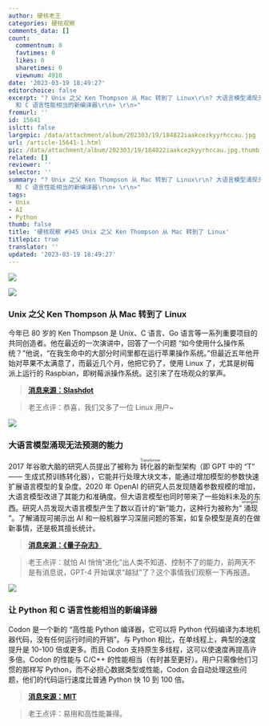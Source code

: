```yaml
---
author: 硬核老王
categories: 硬核观察
comments_data: []
count:
  commentnum: 0
  favtimes: 0
  likes: 0
  sharetimes: 0
  viewnum: 4910
date: '2023-03-19 18:49:27'
editorchoice: false
excerpt: "? Unix 之父 Ken Thompson 从 Mac 转到了 Linux\r\n? 大语言模型涌现无法预测的能力\r\n? 让 Python
  和 C 语言性能相当的新编译器\r\n» \r\n»"
fromurl: ''
id: 15641
islctt: false
largepic: /data/attachment/album/202303/19/184822iaakcezkyyrhccau.jpg
url: /article-15641-1.html
pic: /data/attachment/album/202303/19/184822iaakcezkyyrhccau.jpg.thumb.jpg
related: []
reviewer: ''
selector: ''
summary: "? Unix 之父 Ken Thompson 从 Mac 转到了 Linux\r\n? 大语言模型涌现无法预测的能力\r\n? 让 Python
  和 C 语言性能相当的新编译器\r\n» \r\n»"
tags:
- Unix
- AI
- Python
thumb: false
title: '硬核观察 #945 Unix 之父 Ken Thompson 从 Mac 转到了 Linux'
titlepic: true
translator: ''
updated: '2023-03-19 18:49:27'
---
```


![](/data/attachment/album/202303/19/184822iaakcezkyyrhccau.jpg)


![](/data/attachment/album/202303/19/184831yv6ec4efvfc4cett.jpg)


### Unix 之父 Ken Thompson 从 Mac 转到了 Linux


今年已 80 岁的 Ken Thompson 是 Unix、C 语言、Go 语言等一系列重要项目的共同创造者。他在最近的一次演讲中，回答了一个问题 “如今使用什么操作系统？”他说，“在我生命中的大部分时间里都在运行苹果操作系统。”但最近五年他开始对苹果不太满意了，而最近几个月，他把它扔了，使用 Linux 了，尤其是树莓派上运行的 Raspbian，即树莓派操作系统。这引来了在场观众的掌声。



> 
> **[消息来源：Slashdot](https://apple.slashdot.org/story/23/03/18/237211/unix-pioneer-ken-thompson-announces-hes-switching-from-mac-to-linux)**
> 
> 
> 



> 
> 老王点评：恭喜，我们又多了一位 Linux 用户~
> 
> 
> 


![](/data/attachment/album/202303/19/184843humes57b7im8aou9.jpg)


### 大语言模型涌现无法预测的能力


2017 年谷歌大脑的研究人员提出了被称为 <ruby> 转化器 <rt>  Transformer </rt></ruby> 的新型架构（即 GPT 中的 “T” —— 生成式预训练转化器），它能并行处理大块文本，能通过增加模型的参数快速扩展语言模型的复杂度。2020 年 OpenAI 的研究人员发现随着参数规模的增加，大语言模型改进了其能力和准确度。但大语言模型也同时带来了一些始料未及的东西。研究人员发现大语言模型产生了数以百计的“新”能力，这种行为被称为“<ruby> 涌现 <rt>  emergent </rt></ruby>”。了解涌现可揭示出 AI 和一般机器学习深层问题的答案，如复杂模型是真的在做新事情，还是极其擅长统计。



> 
> **[消息来源：《量子杂志》](https://www.quantamagazine.org/the-unpredictable-abilities-emerging-from-large-ai-models-20230316/)**
> 
> 
> 



> 
> 老王点评：就怕 AI 悄悄“进化”出人类不知道、控制不了的能力，前两天不是有消息说，GPT-4 开始谋求“越狱”了？这个事情我们观察一下再报道。
> 
> 
> 


![](/data/attachment/album/202303/19/184857ezcjvm5bvtj6ohb6.jpg)


### 让 Python 和 C 语言性能相当的新编译器


Codon 是一个新的 “高性能 Python 编译器，它可以将 Python 代码编译为本地机器代码，没有任何运行时间的开销”。与 Python 相比，在单线程上，典型的速度提升是 10-100 倍或更多。而且 Codon 支持原生多线程，这可以使速度再提高许多倍。Codon 的性能与 C/C++ 的性能相当（有时甚至更好）。用户只需像他们习惯的那样写 Python，而不必担心数据类型或性能，Codon 会自动处理这些问题，他们的代码运行速度比普通 Python 快 10 到 100 倍。



> 
> **[消息来源：MIT](https://news.mit.edu/2023/codon-python-based-compiler-achieve-orders-magnitude-speedups-0314)**
> 
> 
> 



> 
> 老王点评：易用和高性能兼得。
> 
> 
>